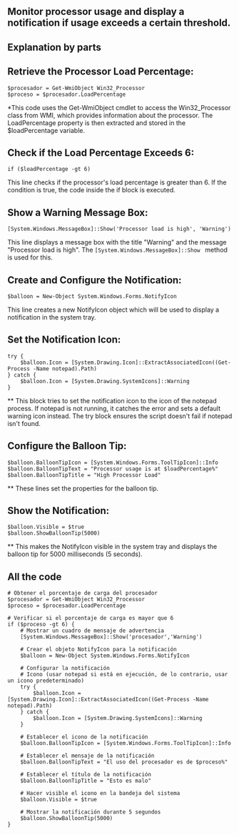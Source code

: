 ## Monitor processor usage and display a notification if usage exceeds a certain threshold.

## Explanation by parts

## Retrieve the Processor Load Percentage:

```
$procesador = Get-WmiObject Win32_Processor
$proceso = $procesador.LoadPercentage
```
*This code uses the Get-WmiObject cmdlet to access the Win32_Processor class from WMI, which provides information about the processor. The LoadPercentage property is then extracted and stored in the $loadPercentage variable.

## Check if the Load Percentage Exceeds 6:
```
if ($loadPercentage -gt 6)
```
This line checks if the processor's load percentage is greater than 6. If the condition is true, the code inside the if block is executed.

## Show a Warning Message Box:
```
[System.Windows.MessageBox]::Show('Processor load is high', 'Warning')
```
This line displays a message box with the title "Warning" and the message "Processor load is high". The `[System.Windows.MessageBox]::Show ` method is used for this.

## Create and Configure the Notification:
```
$balloon = New-Object System.Windows.Forms.NotifyIcon
```
This line creates a new NotifyIcon object which will be used to display a notification in the system tray.

## Set the Notification Icon:
```
try {
    $balloon.Icon = [System.Drawing.Icon]::ExtractAssociatedIcon((Get-Process -Name notepad).Path)
} catch {
    $balloon.Icon = [System.Drawing.SystemIcons]::Warning
}
```
** This block tries to set the notification icon to the icon of the notepad process. If notepad is not running, it catches the error and sets a default warning icon instead. The try block ensures the script doesn't fail if notepad isn't found.

## Configure the Balloon Tip:
```
$balloon.BalloonTipIcon = [System.Windows.Forms.ToolTipIcon]::Info
$balloon.BalloonTipText = "Processor usage is at $loadPercentage%"
$balloon.BalloonTipTitle = "High Processor Load"
```
** These lines set the properties for the balloon tip.

## Show the Notification:
```
$balloon.Visible = $true
$balloon.ShowBalloonTip(5000)
```
** This makes the NotifyIcon visible in the system tray and displays the balloon tip for 5000 milliseconds (5 seconds).

## All the code
```
# Obtener el porcentaje de carga del procesador
$procesador = Get-WmiObject Win32_Processor
$proceso = $procesador.LoadPercentage

# Verificar si el porcentaje de carga es mayor que 6
if ($proceso -gt 6) {
    # Mostrar un cuadro de mensaje de advertencia
    [System.Windows.MessageBox]::Show('procesador','Warning')

    # Crear el objeto NotifyIcon para la notificación
    $balloon = New-Object System.Windows.Forms.NotifyIcon

    # Configurar la notificación
    # Icono (usar notepad si está en ejecución, de lo contrario, usar un icono predeterminado)
    try {
        $balloon.Icon = [System.Drawing.Icon]::ExtractAssociatedIcon((Get-Process -Name notepad).Path)
    } catch {
        $balloon.Icon = [System.Drawing.SystemIcons]::Warning
    }

    # Establecer el icono de la notificación
    $balloon.BalloonTipIcon = [System.Windows.Forms.ToolTipIcon]::Info

    # Establecer el mensaje de la notificación
    $balloon.BalloonTipText = "El uso del procesador es de $proceso%"

    # Establecer el título de la notificación
    $balloon.BalloonTipTitle = "Esto es malo"

    # Hacer visible el icono en la bandeja del sistema
    $balloon.Visible = $true

    # Mostrar la notificación durante 5 segundos
    $balloon.ShowBalloonTip(5000)
}
```
